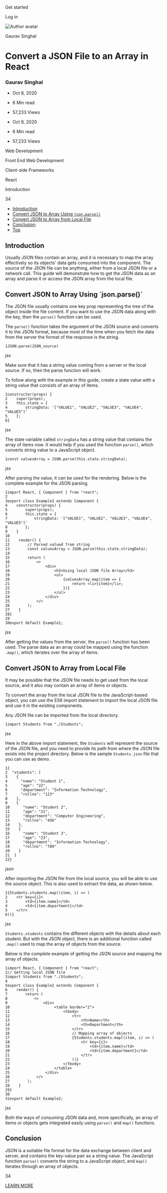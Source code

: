 <span data-css-15b13by="" aria-hidden="false">Get started</span>

<span data-css-15b13by="" aria-hidden="false">Log in</span>

<img src="../../pluralsight.imgix.net/author/lg/c7859b4f-a0e9-4f74-8559-62f43bdcabea.jpeg" alt="Author avatar" class="jsx-3841407315" />

Gaurav Singhal

Convert a JSON File to an Array in React
========================================

### Gaurav Singhal

-   Oct 8, 2020
-   6 Min read
-   57,233 Views

-   Oct 8, 2020
-   <span class="jsx-3759398792" itemprop="timeRequired">6 Min</span> read
-   57,233 Views

<span class="jsx-3759398792"></span>

<span data-css-1997kh1="">Web Development</span>

<span class="jsx-3759398792"></span>

<span data-css-1997kh1="">Front End Web Development</span>

<span class="jsx-3759398792"></span>

<span data-css-1997kh1="">Client-side Frameworks</span>

<span class="jsx-3759398792"></span>

<span data-css-1997kh1="">React</span>

Introduction

34

-   <a href="#module-introduction" class="menu-link">Introduction</a>
-   <a href="#module-convertjsontoarrayusingjsonparse" class="menu-link">Convert JSON to Array Using `json.parse()`</a>
-   <a href="#module-convertjsontoarrayfromlocalfile" class="menu-link">Convert JSON to Array from Local File</a>
-   <a href="#module-conclusion" class="menu-link">Conclusion</a>
-   <a href="#top" class="menu-link">Top</a>

Introduction
------------

Usually JSON files contain an array, and it is necessary to map the array effectively so its objects' data gets consumed into the component. The source of the JSON file can be anything, either from a local JSON file or a network call. This guide will demonstrate how to get the JSON data as an array and parse it or access the JSON array from the local file.

Convert JSON to Array Using \`json.parse()\`
--------------------------------------------

The JSON file usually contains one key prop representing the tree of the object inside the file content. If you want to use the JSON data along with the key, then the <span class="jsx-3120878690">`parse()`</span> function can be used.

The <span class="jsx-3120878690">`parse()`</span> function takes the argument of the JSON source and converts it to the JSON format, because most of the time when you fetch the data from the server the format of the response is the string.

    1JSON.parse(JSON_source)

jsx

Make sure that it has a string value coming from a server or the local source. If so, then the parse function will work.

To follow along with the example in this guide, create a state value with a string value that consists of an array of items.

    1constructor(props) {
    2    super(props);
    3    this.state = {
    4        stringData: '["VALUE1", "VALUE2", "VALUE3", "VALUE4", "VALUE5"]'
    5    };
    6}

jsx

The state variable called <span class="jsx-3120878690">`stringData`</span> has a string value that contains the array of items now. It would help if you used the function <span class="jsx-3120878690">`parse()`</span>, which converts string value to a JavaScript object.

    1const valuesArray = JSON.parse(this.state.stringData);

jsx

After parsing the value, it can be used for the rendering. Below is the complete example for the JSON parsing.

    1import React, { Component } from "react";
    2
    3export class Example1 extends Component {
    4    constructor(props) {
    5        super(props);
    6        this.state = {
    7            stringData: '["VALUE1", "VALUE2", "VALUE3", "VALUE4", "VALUE5"]'
    8        };
    9    }
    10
    11    render() {
    12        // Parsed valued from string
    13        const valuesArray = JSON.parse(this.state.stringData);
    14
    15        return (
    16            <>
    17                <div>
    18                    <h3>Using local JSON file Array</h3>
    19                    <ul>
    20                        {valuesArray.map(item => {
    21                            return <li>{item}</li>;
    22                        })}
    23                    </ul>
    24                </div>
    25            </>
    26        );
    27    }
    28}
    29
    30export default Example1;

jsx

After getting the values from the server, the <span class="jsx-3120878690">`parse()`</span> function has been used. The parse data as an array could be mapped using the function <span class="jsx-3120878690">`.map()`</span>, which iterates over the array of items.

Convert JSON to Array from Local File
-------------------------------------

It may be possible that the JSON file needs to get used from the local source, and it also may contain an array of items or objects.

To convert the array from the local JSON file to the JavaScript-based object, you can use the ES6 import statement to import the local JSON file and use it in the existing components.

Any JSON file can be imported from the local directory.

    1import Students from "./Students";

jsx

Here in the above import statement, the <span class="jsx-3120878690">`Students`</span> will represent the source of the JSON file, and you need to provide its path from where the JSON file exists into the project directory. Below is the sample <span class="jsx-3120878690">`Students.json`</span> file that you can use as demo.

    1{
    2  "students": [
    3    {
    4      "name": "Student 1",
    5      "age": "22",
    6      "department": "Information Technology",
    7      "rollno": "123"
    8    },
    9    {
    10      "name": "Student 2",
    11      "age": "21",
    12      "department": "Computer Engineering",
    13      "rollno": "456"
    14    },
    15    {
    16      "name": "Student 3",
    17      "age": "23",
    18      "department": "Information Technology",
    19      "rollno": "789"
    20    }
    21  ]
    22}

json

After importing the JSON file from the local source, you will be able to use the source object. This is also used to extract the data, as shown below.

    1{Students.students.map((item, i) => (
    2    <tr key={i}>
    3        <td>{item.name}</td>
    4        <td>{item.department}</td>
    5    </tr>
    6))}

jsx

<span class="jsx-3120878690">`Students.students`</span> contains the different objects with the details about each student. But with the JSON object, there is an additional function called <span class="jsx-3120878690">`.map()`</span> used to map the array of objects from the source.

Below is the complete example of getting the JSON source and mapping the array of objects.

    1import React, { Component } from "react";
    2// Getting local JSON file
    3import Students from "./Students";
    4
    5export class Example2 extends Component {
    6    render() {
    7        return (
    8            <>
    9                <div>
    10                    <table border="2">
    11                        <tbody>
    12                            <tr>
    13                                <th>Name</th>
    14                                <th>Department</th>
    15                            </tr>
    16                            // Mapping array of objects
    17                            {Students.students.map((item, i) => (
    18                                <tr key={i}>
    19                                    <td>{item.name}</td>
    20                                    <td>{item.department}</td>
    21                                </tr>
    22                            ))}
    23                        </tbody>
    24                    </table>
    25                </div>
    26            </>
    27        );
    28    }
    29}
    30
    31export default Example2;

jsx

Both the ways of consuming JSON data and, more specifically, an array of items or objects gets integrated easily using <span class="jsx-3120878690">`parse()`</span> and <span class="jsx-3120878690">`map()`</span> functions.

Conclusion
----------

JSON is a suitable file format for the data exchange between client and server, and contains the key-value pair as a string value. The JavaScript function <span class="jsx-3120878690">`parse()`</span> converts the string to a JavaScript object, and <span class="jsx-3120878690">`map()`</span> iterates through an array of objects.

34

[<span data-css-15b13by="" aria-hidden="false">LEARN MORE</span>](https://www.pluralsight.com/product/paths)
